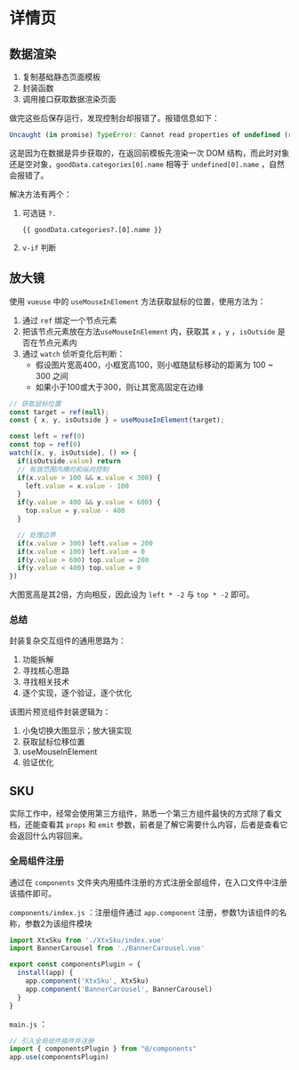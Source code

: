 # 详情页

## 数据渲染

1. 复制基础静态页面模板
2. 封装函数
3. 调用接口获取数据渲染页面

做完这些后保存运行，发现控制台却报错了。报错信息如下：

```js
Uncaught (in promise) TypeError: Cannot read properties of undefined (reading '0')
```

这是因为在数据是异步获取的，在返回前模板先渲染一次 DOM 结构，而此时对象还是空对象，`goodData.categories[0].name` 相等于 `undefined[0].name` ，自然会报错了。

解决方法有两个：

1. 可选链 `?.`

   ```vue
   {{ goodData.categories?.[0].name }}
   ```

2. `v-if` 判断

## 放大镜

使用 `vueuse` 中的 `useMouseInElement` 方法获取鼠标的位置，使用方法为：

1. 通过 `ref` 绑定一个节点元素
2. 把该节点元素放在方法`useMouseInElement` 内，获取其 `x` ，`y` ，`isOutside` 是否在节点元素内
3. 通过 `watch` 侦听变化后判断：
   - 假设图片宽高400，小框宽高100，则小框随鼠标移动的距离为 100 ~ 300 之间
   - 如果小于100或大于300，则让其宽高固定在边缘

```js
// 获取鼠标位置
const target = ref(null);
const { x, y, isOutside } = useMouseInElement(target);

const left = ref(0)
const top = ref(0)
watch([x, y, isOutside], () => {
  if(isOutside.value) return
  // 有效范围内横向和纵向控制
  if(x.value > 100 && x.value < 300) {
    left.value = x.value - 100
  }
  if(y.value > 400 && y.value < 600) {
    top.value = y.value - 400
  }

  // 处理边界
  if(x.value > 300) left.value = 200
  if(x.value < 100) left.value = 0
  if(y.value > 600) top.value = 200
  if(y.value < 400) top.value = 0
})
```

大图宽高是其2倍，方向相反，因此设为 `left * -2` 与 `top * -2` 即可。

### 总结

封装复杂交互组件的通用思路为：

1. 功能拆解
2. 寻找核心思路
3. 寻找相关技术
4. 逐个实现，逐个验证，逐个优化

该图片预览组件封装逻辑为：

1. 小兔切换大图显示；放大镜实现
2. 获取鼠标位移位置
3. useMouseInElement
4. 验证优化

## SKU

实际工作中，经常会使用第三方组件，熟悉一个第三方组件最快的方式除了看文档，还能查看其 `props` 和 `emit` 参数，前者是了解它需要什么内容，后者是查看它会返回什么内容回来。

### 全局组件注册

通过在 `components` 文件夹内用插件注册的方式注册全部组件，在入口文件中注册该插件即可。

`components/index.js` ：注册组件通过 `app.component` 注册，参数1为该组件的名称，参数2为该组件模块

```js
import XtxSku from './XtxSku/index.vue'
import BannerCarousel from './BannerCarousel.vue'

export const componentsPlugin = {
  install(app) {
    app.component('XtxSku', XtxSku)
    app.component('BannerCarousel', BannerCarousel)
  }
}
```

`main.js` ：

```js
// 引入全局组件插件并注册
import { componentsPlugin } from "@/components"
app.use(componentsPlugin)
```

